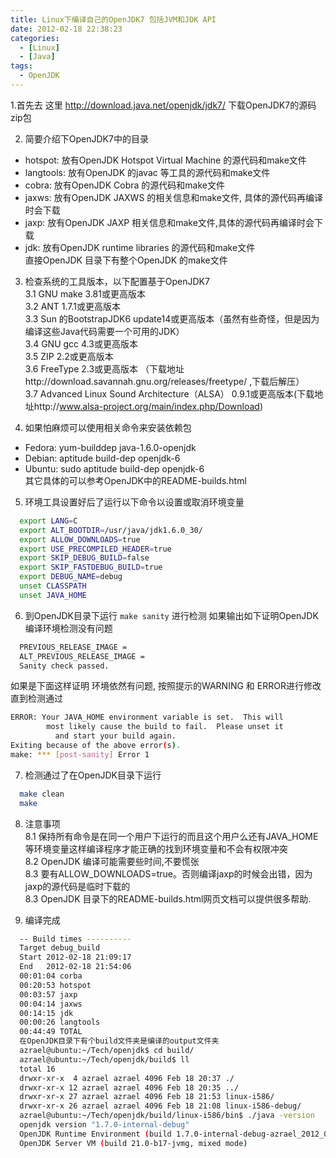 ```yaml
---
title: Linux下编译自己的OpenJDK7 包括JVM和JDK API
date: 2012-02-18 22:38:23
categories:
  - [Linux]
  - [Java] 
tags:
  - OpenJDK
---
```


1.首先去 这里 http://download.java.net/openjdk/jdk7/ 下载OpenJDK7的源码zip包  
  
2. 简要介绍下OpenJDK7中的目录  
  * hotspot: 放有OpenJDK Hotspot Virtual Machine 的源代码和make文件  
  * langtools: 放有OpenJDK 的javac 等工具的源代码和make文件  
  * cobra: 放有OpenJDK Cobra 的源代码和make文件  
  * jaxws: 放有OpenJDK JAXWS 的相关信息和make文件, 具体的源代码再编译时会下载  
  * jaxp: 放有OpenJDK JAXP 相关信息和make文件,具体的源代码再编译时会下载  
  * jdk: 放有OpenJDK runtime libraries 的源代码和make文件  
直接OpenJDK 目录下有整个OpenJDK 的make文件

3. 检查系统的工具版本，以下配置基于OpenJDK7  
  3.1 GNU make 3.81或更高版本  
  3.2 ANT 1.7.1或更高版本  
  3.3 Sun 的BootstrapJDK6 update14或更高版本（虽然有些奇怪，但是因为编译这些Java代码需要一个可用的JDK）  
  3.4 GNU gcc 4.3或更高版本  
  3.5 ZIP 2.2或更高版本  
  3.6 FreeType 2.3或更高版本 （下载地址http://download.savannah.gnu.org/releases/freetype/  ,下载后解压）  
  3.7 Advanced Linux Sound Architecture（ALSA） 0.9.1或更高版本(下载地址http://www.alsa-project.org/main/index.php/Download)


4. 如果怕麻烦可以使用相关命令来安装依赖包  
  * Fedora: yum-builddep java-1.6.0-openjdk  
  * Debian:  aptitude build-dep openjdk-6  
  * Ubuntu: sudo aptitude build-dep openjdk-6  
其它具体的可以参考OpenJDK中的README-builds.html

5. 环境工具设置好后了运行以下命令以设置或取消环境变量  
```bash
  export LANG=C  
  export ALT_BOOTDIR=/usr/java/jdk1.6.0_30/  
  export ALLOW_DOWNLOADS=true  
  export USE_PRECOMPILED_HEADER=true  
  export SKIP_DEBUG_BUILD=false  
  export SKIP_FASTDEBUG_BUILD=true  
  export DEBUG_NAME=debug  
  unset CLASSPATH  
  unset JAVA_HOME
```

6. 到OpenJDK目录下运行 `make sanity` 进行检测 如果输出如下证明OpenJDK 编译环境检测没有问题
```bash 
  PREVIOUS_RELEASE_IMAGE =   
  ALT_PREVIOUS_RELEASE_IMAGE =   
  Sanity check passed. 
```

如果是下面这样证明 环境依然有问题, 按照提示的WARNING 和 ERROR进行修改 直到检测通过
```bash 
ERROR: Your JAVA_HOME environment variable is set.  This will   
        most likely cause the build to fail.  Please unset it   
          and start your build again.   
Exiting because of the above error(s). 
make: *** [post-sanity] Error 1  
```

7. 检测通过了在OpenJDK目录下运行
```bash 
  make clean  
  make  
```

8. 注意事项  
  8.1 保持所有命令是在同一个用户下运行的而且这个用户么还有JAVA_HOME 等环境变量这样编译程序才能正确的找到环境变量和不会有权限冲突  
  8.2 OpenJDK 编译可能需要些时间,不要慌张  
  8.3 要有ALLOW_DOWNLOADS=true。否则编译jaxp的时候会出错，因为jaxp的源代码是临时下载的  
  8.3 OpenJDK 目录下的README-builds.html网页文档可以提供很多帮助.  
  
9. 编译完成
```bash 
  -- Build times ----------  
  Target debug_build  
  Start 2012-02-18 21:09:17  
  End   2012-02-18 21:54:06  
  00:01:04 corba  
  00:20:53 hotspot  
  00:03:57 jaxp  
  00:04:14 jaxws  
  00:14:15 jdk  
  00:00:26 langtools  
  00:44:49 TOTAL  
  在OpenJDK目录下有个build文件夹是编译的output文件夹  
  azrael@ubuntu:~/Tech/openjdk$ cd build/  
  azrael@ubuntu:~/Tech/openjdk/build$ ll  
  total 16  
  drwxr-xr-x  4 azrael azrael 4096 Feb 18 20:37 ./  
  drwxr-xr-x 12 azrael azrael 4096 Feb 18 20:35 ../  
  drwxr-xr-x 27 azrael azrael 4096 Feb 18 21:53 linux-i586/  
  drwxr-xr-x 26 azrael azrael 4096 Feb 18 21:08 linux-i586-debug/  
  azrael@ubuntu:~/Tech/openjdk/build/linux-i586/bin$ ./java -version  
  openjdk version "1.7.0-internal-debug"  
  OpenJDK Runtime Environment (build 1.7.0-internal-debug-azrael_2012_02_18_20_37-b00)  
  OpenJDK Server VM (build 21.0-b17-jvmg, mixed mode)  
```
  
